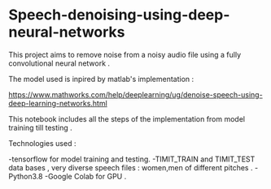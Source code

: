 # Speech-denoising-using-deep-neural-networks

This project aims to remove noise from a noisy audio file using a fully convolutional neural network .

The model used is inpired by matlab's implementation : 

https://www.mathworks.com/help/deeplearning/ug/denoise-speech-using-deep-learning-networks.html

This notebook includes all the steps of the implementation from model training till testing .

Technologies used :

-tensorflow for model training and testing.
-TIMIT_TRAIN and TIMIT_TEST data bases , very diverse speech files : women,men of different pitches .
-Python3.8
-Google Colab for GPU .

